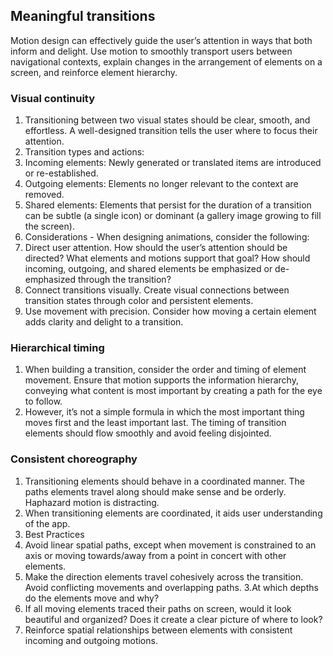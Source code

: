 ## Meaningful transitions
Motion design can effectively guide the user’s attention in ways that both inform and delight. Use motion to smoothly transport users between navigational contexts, explain changes in the arrangement of elements on a screen, and reinforce element hierarchy.

### Visual continuity
1. Transitioning between two visual states should be clear, smooth, and effortless. A well-designed transition tells the user where to focus their attention.
2. Transition types and actions:
  1. Incoming elements: Newly generated or translated items are introduced or re-established.
  2. Outgoing elements: Elements no longer relevant to the context are removed.
  3. Shared elements: Elements that persist for the duration of a transition can be subtle (a single icon) or dominant (a gallery image growing to fill the screen).
3. Considerations - When designing animations, consider the following:
  1. Direct user attention. How should the user’s attention should be directed? What elements and motions support that goal? How should incoming, outgoing, and shared elements be emphasized or de-emphasized through the transition?
  2. Connect transitions visually. Create visual connections between transition states through color and persistent elements.
  3. Use movement with precision. Consider how moving a certain element adds clarity and delight to a transition.

### Hierarchical timing
1. When building a transition, consider the order and timing of element movement. Ensure that motion supports the information hierarchy, conveying what content is most important by creating a path for the eye to follow.
2. However, it’s not a simple formula in which the most important thing moves first and the least important last. The timing of transition elements should flow smoothly and avoid feeling disjointed.

### Consistent choreography
1. Transitioning elements should behave in a coordinated manner. The paths elements travel along should make sense and be orderly. Haphazard motion is distracting.
2. When transitioning elements are coordinated, it aids user understanding of the app.
3. Best Practices
  1. Avoid linear spatial paths, except when movement is constrained to an axis or moving towards/away from a point in concert with other elements.
  2. Make the direction elements travel cohesively across the transition. Avoid conflicting movements and overlapping paths.
  3.At which depths do the elements move and why?
  4. If all moving elements traced their paths on screen, would it look beautiful and organized? Does it create a clear picture of where to look?
  5. Reinforce spatial relationships between elements with consistent incoming and outgoing motions. 

